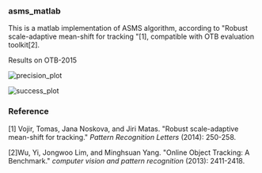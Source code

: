 ### asms_matlab

This is a matlab implementation of ASMS algorithm, according to "Robust scale-adaptive mean-shift for tracking "[1], compatible with OTB evaluation toolkit[2].

Results on OTB-2015

![precision_plot](D:\JiangShan\tracker_code\matlab\asms_matlab\graphics\precision_plot.png)

![success_plot](D:\JiangShan\tracker_code\matlab\asms_matlab\graphics\success_plot.png)

### Reference

[1] Vojir, Tomas, Jana Noskova, and Jiri Matas. "Robust scale-adaptive mean-shift for tracking." *Pattern Recognition Letters* (2014): 250-258.

[2]Wu, Yi, Jongwoo Lim, and Minghsuan Yang. "Online Object Tracking: A Benchmark." *computer vision and pattern recognition* (2013): 2411-2418.

